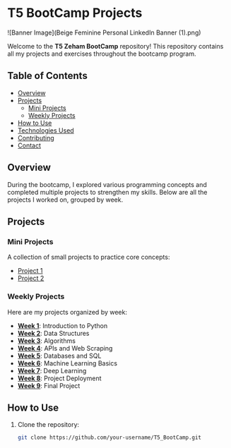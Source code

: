 # T5 BootCamp Projects

![Banner Image](Beige Feminine Personal LinkedIn Banner (1).png) 

Welcome to the **T5 Zeham BootCamp** repository! This repository contains all my projects and exercises throughout the bootcamp program.

## Table of Contents
- [Overview](#overview)
- [Projects](#projects)
  - [Mini Projects](#mini-projects)
  - [Weekly Projects](#weekly-projects)
- [How to Use](#how-to-use)
- [Technologies Used](#technologies-used)
- [Contributing](#contributing)
- [Contact](#contact)

## Overview
During the bootcamp, I explored various programming concepts and completed multiple projects to strengthen my skills. Below are all the projects I worked on, grouped by week.

## Projects

### Mini Projects
A collection of small projects to practice core concepts:
- [Project 1](Mini%20Projects/Project1)
- [Project 2](Mini%20Projects/Project2)

### Weekly Projects
Here are my projects organized by week:
- **[Week 1](Week%201/)**: Introduction to Python
- **[Week 2](Week%202/)**: Data Structures
- **[Week 3](Week%203/)**: Algorithms
- **[Week 4](Week%204/)**: APIs and Web Scraping
- **[Week 5](Week%205/)**: Databases and SQL
- **[Week 6](Week%206/)**: Machine Learning Basics
- **[Week 7](Week%207/)**: Deep Learning
- **[Week 8](Week%208/)**: Project Deployment
- **[Week 9](Week%209/)**: Final Project

## How to Use
1. Clone the repository:
   ```bash
   git clone https://github.com/your-username/T5_BootCamp.git
